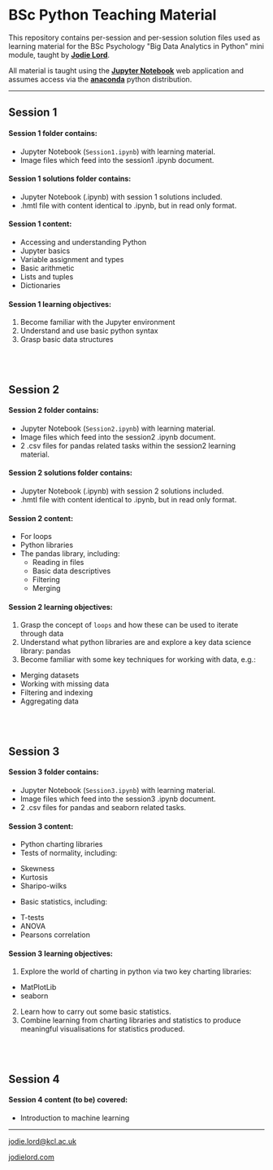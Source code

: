 # BSc Python Teaching Material

This repository contains per-session and per-session solution files used as learning material for the BSc Psychology "Big Data Analytics in Python" mini module, taught by [**Jodie Lord**](https://github.com/jodielord). 

All material is taught using the [**Jupyter Notebook**](https://jupyter.org/) web application and assumes access via the [**anaconda**](https://docs.anaconda.com/anaconda/install/) python distribution.

---


## Session 1

#### Session 1 folder contains:
- Jupyter Notebook (`Session1.ipynb`) with learning material.
- Image files which feed into the session1 .ipynb document.

#### Session 1 solutions folder contains:
- Jupyter Notebook (.ipynb) with session 1 solutions included.
- .hmtl file with content identical to .ipynb, but in read only format.

#### Session 1 content:
- Accessing and understanding Python
- Jupyter basics
- Variable assignment and types
- Basic arithmetic
- Lists and tuples
- Dictionaries

#### Session 1 learning objectives:
1. Become familiar with the Jupyter environment
2. Understand and use basic python syntax
3. Grasp basic data structures

<br/>
<br/>

## Session 2

#### Session 2 folder contains:
- Jupyter Notebook (`Session2.ipynb`) with learning material.
- Image files which feed into the session2 .ipynb document.
- 2 .csv files for pandas related tasks within the session2 learning material.

#### Session 2 solutions folder contains:
- Jupyter Notebook (.ipynb) with session 2 solutions included.
- .hmtl file with content identical to .ipynb, but in read only format.

#### Session 2 content:
- For loops
- Python libraries
- The pandas library, including:
  * Reading in files
  * Basic data descriptives
  * Filtering
  * Merging

#### Session 2 learning objectives:
1. Grasp the concept of `loops` and how these can be used to iterate through data
2. Understand what python libraries are and explore a key data science library: pandas
3. Become familiar with some key techniques for working with data, e.g.:
  * Merging datasets
  * Working with missing data
  * Filtering and indexing
  * Aggregating data

<br/>
<br/>

## Session 3

#### Session 3 folder contains:
- Jupyter Notebook (`Session3.ipynb`) with learning material.
- Image files which feed into the session3 .ipynb document.
- 2 .csv files for pandas and seaborn related tasks.

#### Session 3 content:
- Python charting libraries
- Tests of normality, including:
 * Skewness
 * Kurtosis
 * Sharipo-wilks
- Basic statistics, including:
 * T-tests
 * ANOVA
 * Pearsons correlation
 
#### Session 3 learning objectives:
1. Explore the world of charting in python via two key charting libraries:
 * MatPlotLib 
 * seaborn 
2. Learn how to carry out some basic statistics.
3. Combine learning from charting libraries and statistics to produce meaningful visualisations for statistics produced.

<br/>
<br/>

## Session 4

#### Session 4 content (to be) covered:
- Introduction to machine learning

---

jodie.lord@kcl.ac.uk

[jodielord.com](https://jodielord.netlify.com/)


